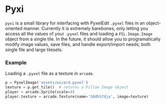 # Pyxi

`pyxi` is a small library for interfacing with PyxelEdit `.pyxel` files in an object-oriented manner.
Currently it is extremely barebones, only letting you access all the values of your `.pyxel` files and loading a 
`PIL.Image.Image` object from a single tile. In the future, it should allow you to programatically modify image
values, save files, and handle export/import needs; both single file and large tilesets.

### Example
Loading a `.pyxel` file as a texture in `arcade`.
```python
p = PyxelImage('assets/wizard.pyxel')
texture = p.get_tile()  # returns a Pillow Image object
player = arcade.Sprite(scale=4)
player.texture = arcade.Texture(name='S8dhS7dja', image=texture)
```
